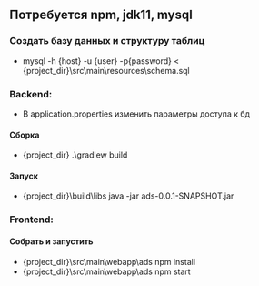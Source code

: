 ## Потребуется npm, jdk11, mysql

### Создать базу данных и структуру таблиц
+ mysql -h {host} -u {user} -p{password} < {project_dir}\src\main\resources\schema.sql


### Backend:
+ В application.properties изменить параметры доступа к бд
#### Сборка
+ {project_dir} .\gradlew build
#### Запуск
+ {project_dir}\build\libs java -jar ads-0.0.1-SNAPSHOT.jar


### Frontend:
#### Собрать и запустить
+ {project_dir}\src\main\webapp\ads npm install
+ {project_dir}\src\main\webapp\ads npm start
